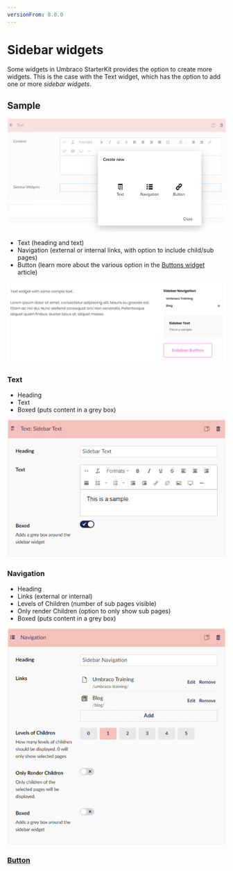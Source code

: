 ```yaml
---
versionFrom: 8.0.0
---
```


# Sidebar widgets

Some widgets in Umbraco StarterKit provides the option to create more widgets. This is the case with the Text widget, which has the option to add one or more *sidebar widgets*.

## Sample

![The three sidebar widgets available](images/sidebarwidgets-options.png)


* Text (heading and text)
* Navigation (external or internal links, with option to include child/sub pages)
* Button (learn more about the various option in the [Buttons widget](../Buttons) article)

![A visual sample of all three sidebar widgets](images/sidebarwidgets-samples.png)

### Text

* Heading
* Text
* Boxed (puts content in a grey box)

![Config options for the text sidebar](images/sidebarwidgets-text-config.png)

### Navigation

* Heading
* Links (external or internal)
* Levels of Children (number of sub pages visible)
* Only render Children (option to only show sub pages)
* Boxed (puts content in a grey box)

![Config options for the navigation sidebar](images/sidebarwidgets-nav-config.png)

### [Button](../Buttons)

